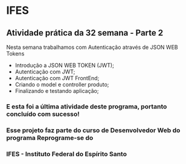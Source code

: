 # IFES

## Atividade prática da 32 semana - Parte 2

Nesta semana trabalhamos com Autenticação através de JSON WEB Tokens

* Introdução a JSON WEB TOKEN (JWT);
* Autenticação com JWT;
* Autenticação com JWT FrontEnd;
* Criando o model e controller produto;
* Finalizando e testando aplicação;

### E esta foi a última atividade deste programa, portanto concluído com sucesso!
### Esse projeto faz parte do curso de Desenvolvedor Web do programa Reprograme-se do
### IFES - Instituto Federal do Espírito Santo
